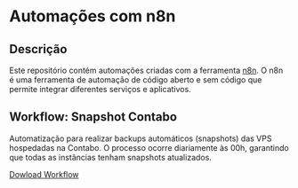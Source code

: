 # Automações com n8n

## Descrição

Este repositório contém automações criadas com a ferramenta [n8n](https://n8n.io/). O n8n é uma ferramenta de automação de código aberto e sem código que permite integrar diferentes serviços e aplicativos.

## Workflow: Snapshot Contabo
Automatização para realizar backups automáticos (snapshots) das VPS hospedadas na Contabo. O processo ocorre diariamente às 00h, garantindo que todas as instâncias tenham snapshots atualizados.

[Dowload Workflow](https://github.com/FelipeWayne/automation-n8n/tree/main/Backup_Contabo_n8n)